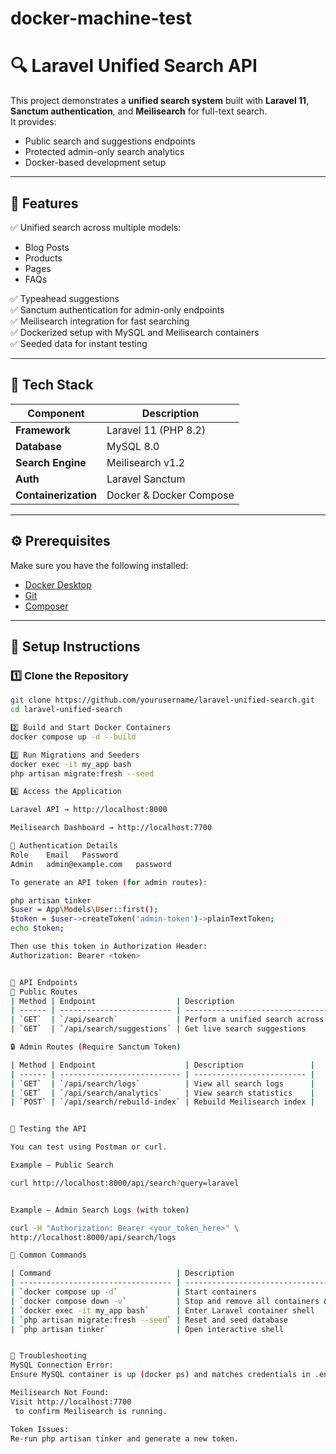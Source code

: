 # docker-machine-test

# 🔍 Laravel Unified Search API

This project demonstrates a **unified search system** built with **Laravel 11**, **Sanctum authentication**, and **Meilisearch** for full-text search.  
It provides:
- Public search and suggestions endpoints
- Protected admin-only search analytics
- Docker-based development setup

---

## 🚀 Features

✅ Unified search across multiple models:
- Blog Posts  
- Products  
- Pages  
- FAQs  

✅ Typeahead suggestions  
✅ Sanctum authentication for admin-only endpoints  
✅ Meilisearch integration for fast searching  
✅ Dockerized setup with MySQL and Meilisearch containers  
✅ Seeded data for instant testing  

---

## 🧩 Tech Stack

| Component | Description |
|------------|-------------|
| **Framework** | Laravel 11 (PHP 8.2) |
| **Database** | MySQL 8.0 |
| **Search Engine** | Meilisearch v1.2 |
| **Auth** | Laravel Sanctum |
| **Containerization** | Docker & Docker Compose |

---

## ⚙️ Prerequisites

Make sure you have the following installed:

- [Docker Desktop](https://www.docker.com/products/docker-desktop/)
- [Git](https://git-scm.com/downloads)
- [Composer](https://getcomposer.org/)

---

## 🧱 Setup Instructions

### 1️⃣ Clone the Repository

```bash
git clone https://github.com/yourusername/laravel-unified-search.git
cd laravel-unified-search

2️⃣ Build and Start Docker Containers
docker compose up -d --build

3️⃣ Run Migrations and Seeders
docker exec -it my_app bash
php artisan migrate:fresh --seed

4️⃣ Access the Application

Laravel API → http://localhost:8000

Meilisearch Dashboard → http://localhost:7700

🔐 Authentication Details
Role	Email	Password
Admin	admin@example.com	password

To generate an API token (for admin routes):

php artisan tinker
$user = App\Models\User::first();
$token = $user->createToken('admin-token')->plainTextToken;
echo $token;

Then use this token in Authorization Header:
Authorization: Bearer <token>


🧭 API Endpoints
🔹 Public Routes
| Method | Endpoint                  | Description                                                          |
| ------ | ------------------------- | -------------------------------------------------------------------- |
| `GET`  | `/api/search`             | Perform a unified search across BlogPosts, Products, Pages, and FAQs |
| `GET`  | `/api/search/suggestions` | Get live search suggestions                                          |

🔒 Admin Routes (Require Sanctum Token)

| Method | Endpoint                    | Description               |
| ------ | --------------------------- | ------------------------- |
| `GET`  | `/api/search/logs`          | View all search logs      |
| `GET`  | `/api/search/analytics`     | View search statistics    |
| `POST` | `/api/search/rebuild-index` | Rebuild Meilisearch index |


🧪 Testing the API

You can test using Postman or curl.

Example — Public Search

curl http://localhost:8000/api/search?query=laravel


Example — Admin Search Logs (with token)

curl -H "Authorization: Bearer <your_token_here>" \
http://localhost:8000/api/search/logs

🧰 Common Commands

| Command                            | Description                              |
| ---------------------------------- | ---------------------------------------- |
| `docker compose up -d`             | Start containers                         |
| `docker compose down -v`           | Stop and remove all containers & volumes |
| `docker exec -it my_app bash`      | Enter Laravel container shell            |
| `php artisan migrate:fresh --seed` | Reset and seed database                  |
| `php artisan tinker`               | Open interactive shell                   |


🧹 Troubleshooting
MySQL Connection Error:
Ensure MySQL container is up (docker ps) and matches credentials in .env.

Meilisearch Not Found:
Visit http://localhost:7700
 to confirm Meilisearch is running.

Token Issues:
Re-run php artisan tinker and generate a new token.


